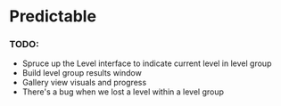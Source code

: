 # Predictable

### TODO:
- Spruce up the Level interface to indicate current level in level group
- Build level group results window
- Gallery view visuals and progress
- There's a bug when we lost a level within a level group
